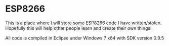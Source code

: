 # ESP8266

This is a place where I will store some ESP8266 code I have written/stolen. Hopefully this will help other people learn and create their own things!


All code is compiled in Eclipse under Windows 7 x64 with SDK version 0.9.5
